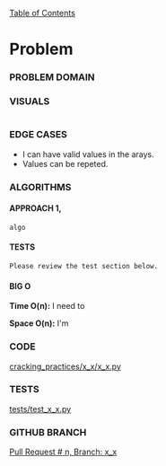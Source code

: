 [Table of Contents](../../README.md)

# Problem 

<!-- [Whiteboard approach](x_x) -->

### PROBLEM DOMAIN

### VISUALS

```

```

### EDGE CASES

- I can have valid values in the arays.
- Values can be repeted.

### ALGORITHMS

#### APPROACH 1,

```
algo

```

#### TESTS

```
Please review the test section below.
```

#### BIG O

**Time O(n):** I need to

**Space O(n):** I'm

### CODE

[cracking_practices/x_x/x_x.py](x_x.py)

### TESTS

[tests/test_x_x.py](../../tests/test_x_x.py)

### GITHUB BRANCH

[Pull Request # n, Branch: x_x](https://github.com/ilealm/cracking-practices/pull/X)
